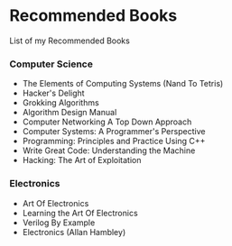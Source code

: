 # Recommended Books
List of my Recommended Books

### Computer Science

- The Elements of Computing Systems (Nand To Tetris)
- Hacker's Delight
- Grokking Algorithms
- Algorithm Design Manual
- Computer Networking A Top Down Approach
- Computer Systems: A Programmer's Perspective
- Programming: Principles and Practice Using C++
- Write Great Code: Understanding the Machine
- Hacking: The Art of Exploitation

### Electronics
- Art Of Electronics
- Learning the Art Of Electronics
- Verilog By Example
- Electronics (Allan Hambley)

